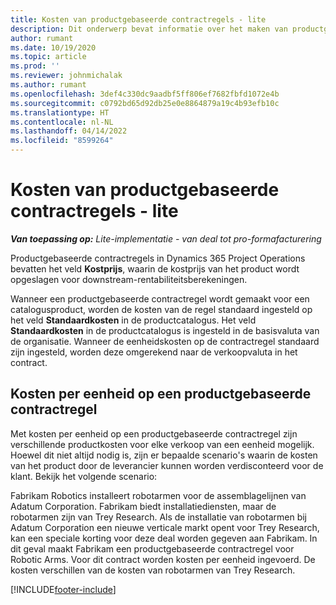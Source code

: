 ```yaml
---
title: Kosten van productgebaseerde contractregels - lite
description: Dit onderwerp bevat informatie over het maken van productgebaseerde contractregels.
author: rumant
ms.date: 10/19/2020
ms.topic: article
ms.prod: ''
ms.reviewer: johnmichalak
ms.author: rumant
ms.openlocfilehash: 3def4c330dc9aadbf5ff806ef7682fbfd1072e4b
ms.sourcegitcommit: c0792bd65d92db25e0e8864879a19c4b93efb10c
ms.translationtype: HT
ms.contentlocale: nl-NL
ms.lasthandoff: 04/14/2022
ms.locfileid: "8599264"
---
```

# <a name="cost-product-based-contract-lines---lite"></a>Kosten van productgebaseerde contractregels - lite

_**Van toepassing op:** Lite-implementatie - van deal tot pro-formafacturering_


Productgebaseerde contractregels in Dynamics 365 Project Operations bevatten het veld **Kostprijs**, waarin de kostprijs van het product wordt opgeslagen voor downstream-rentabiliteitsberekeningen.

Wanneer een productgebaseerde contractregel wordt gemaakt voor een catalogusproduct, worden de kosten van de regel standaard ingesteld op het veld **Standaardkosten** in de productcatalogus. Het veld **Standaardkosten** in de productcatalogus is ingesteld in de basisvaluta van de organisatie. Wanneer de eenheidskosten op de contractregel standaard zijn ingesteld, worden deze omgerekend naar de verkoopvaluta in het contract.

## <a name="unit-cost-on-a-product-based-contract-line"></a>Kosten per eenheid op een productgebaseerde contractregel

Met kosten per eenheid op een productgebaseerde contractregel zijn verschillende productkosten voor elke verkoop van een eenheid mogelijk. Hoewel dit niet altijd nodig is, zijn er bepaalde scenario's waarin de kosten van het product door de leverancier kunnen worden verdisconteerd voor de klant. Bekijk het volgende scenario:

Fabrikam Robotics installeert robotarmen voor de assemblagelijnen van Adatum Corporation. Fabrikam biedt installatiediensten, maar de robotarmen zijn van Trey Research. Als de installatie van robotarmen bij Adatum Corporation een nieuwe verticale markt opent voor Trey Research, kan een speciale korting voor deze deal worden gegeven aan Fabrikam. In dit geval maakt Fabrikam een productgebaseerde contractregel voor Robotic Arms. Voor dit contract worden kosten per eenheid ingevoerd. De kosten verschillen van de kosten van robotarmen van Trey Research.


[!INCLUDE[footer-include](../../includes/footer-banner.md)]